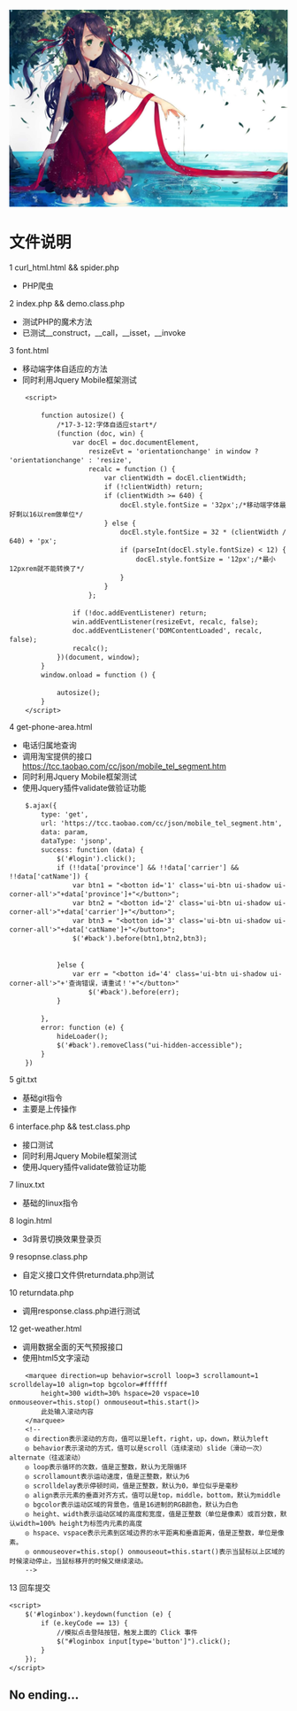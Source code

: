 ![top_img](https://github.com/a279623002/zero/blob/master/images/top_img.jpg)

# 文件说明
1 curl_html.html && spider.php
* PHP爬虫

2 index.php && demo.class.php
* 测试PHP的魔术方法
* 已测试__construct，__call，__isset，__invoke

3 font.html
* 移动端字体自适应的方法
* 同时利用Jquery Mobile框架测试

```
    <script>

        function autosize() {
            /*17-3-12:字体自适应start*/
            (function (doc, win) {
                var docEl = doc.documentElement,
                    resizeEvt = 'orientationchange' in window ? 'orientationchange' : 'resize',
                    recalc = function () {
                        var clientWidth = docEl.clientWidth;
                        if (!clientWidth) return;
                        if (clientWidth >= 640) {
                            docEl.style.fontSize = '32px';/*移动端字体最好剩以16以rem做单位*/
                        } else {
                            docEl.style.fontSize = 32 * (clientWidth / 640) + 'px';
                            if (parseInt(docEl.style.fontSize) < 12) {
                                docEl.style.fontSize = '12px';/*最小12pxrem就不能转换了*/
                            }
                        }
                    };

                if (!doc.addEventListener) return;
                win.addEventListener(resizeEvt, recalc, false);
                doc.addEventListener('DOMContentLoaded', recalc, false);
                recalc();
            })(document, window);
        }
        window.onload = function () {

            autosize();
        }
    </script>
```

4 get-phone-area.html

* 电话归属地查询
* 调用淘宝提供的接口 https://tcc.taobao.com/cc/json/mobile_tel_segment.htm
* 同时利用Jquery Mobile框架测试
* 使用Jquery插件validate做验证功能

```
    $.ajax({
        type: 'get',
        url: 'https://tcc.taobao.com/cc/json/mobile_tel_segment.htm',
        data: param,
        dataType: 'jsonp',
        success: function (data) {
            $('#login').click();
            if (!!data['province'] && !!data['carrier'] && !!data['catName']) {
                var btn1 = "<botton id='1' class='ui-btn ui-shadow ui-corner-all'>"+data['province']+"</button>";
                var btn2 = "<botton id='2' class='ui-btn ui-shadow ui-corner-all'>"+data['carrier']+"</button>";
                var btn3 = "<botton id='3' class='ui-btn ui-shadow ui-corner-all'>"+data['catName']+"</button>";
                $('#back').before(btn1,btn2,btn3);


            }else {
                var err = "<botton id='4' class='ui-btn ui-shadow ui-corner-all'>"+'查询错误，请重试！'+"</button>"
                    $('#back').before(err);
            }

        },
        error: function (e) {
            hideLoader();
            $('#back').removeClass("ui-hidden-accessible");
        }
    })
```

5 git.txt

* 基础git指令
* 主要是上传操作

6 interface.php && test.class.php

* 接口测试
* 同时利用Jquery Mobile框架测试
* 使用Jquery插件validate做验证功能

7 linux.txt

* 基础的linux指令

8 login.html

* 3d背景切换效果登录页

9 resopnse.class.php

* 自定义接口文件供returndata.php测试

10 returndata.php

* 调用response.class.php进行测试

12 get-weather.html

* 调用数据全面的天气预报接口
* 使用html5文字滚动

```
    <marquee direction=up behavior=scroll loop=3 scrollamount=1 scrolldelay=10 align=top bgcolor=#ffffff 
        height=300 width=30% hspace=20 vspace=10 onmouseover=this.stop() onmouseout=this.start()> 
        此处输入滚动内容 
    </marquee>
    <!--
    ◎ direction表示滚动的方向，值可以是left，right，up，down，默认为left 
    ◎ behavior表示滚动的方式，值可以是scroll（连续滚动）slide（滑动一次）alternate（往返滚动） 
    ◎ loop表示循环的次数，值是正整数，默认为无限循环 
    ◎ scrollamount表示运动速度，值是正整数，默认为6 
    ◎ scrolldelay表示停顿时间，值是正整数，默认为0，单位似乎是毫秒 
    ◎ align表示元素的垂直对齐方式，值可以是top，middle，bottom，默认为middle 
    ◎ bgcolor表示运动区域的背景色，值是16进制的RGB颜色，默认为白色 
    ◎ height、width表示运动区域的高度和宽度，值是正整数（单位是像素）或百分数，默认width=100% height为标签内元素的高度 
    ◎ hspace、vspace表示元素到区域边界的水平距离和垂直距离，值是正整数，单位是像素。
    ◎ onmouseover=this.stop() onmouseout=this.start()表示当鼠标以上区域的时候滚动停止，当鼠标移开的时候又继续滚动。
    -->
```

13 回车提交

```
<script>
    $('#loginbox').keydown(function (e) {
        if (e.keyCode == 13) {
            //模拟点击登陆按钮，触发上面的 Click 事件
            $("#loginbox input[type='button']").click();
        }
    });
</script>
```

## No ending...


